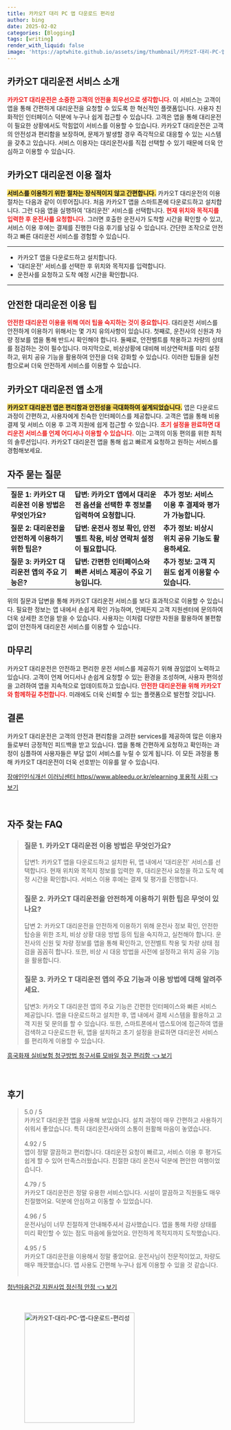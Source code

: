 ```yaml
---
title: 카카오T 대리 PC 앱 다운로드 편리성
author: bing
date: 2025-02-02
categories: [Blogging]
tags: [writing]
render_with_liquid: false
image: 'https://aptwhite.github.io/assets/img/thumbnail/카카오T-대리-PC-앱-다운로드-편리성.webp'
---
```



<h2 id='카카오T 대리운전 서비스 소개'>카카오T 대리운전 서비스 소개</h2>

<p><b><span style="color: #ee2323;">카카오T 대리운전은 소중한 고객의 안전을 최우선으로 생각합니다.</span></b> 이 서비스는 고객이 앱을 통해 간편하게 대리운전을 요청할 수 있도록 한 혁신적인 플랫폼입니다. 사용자 친화적인 인터페이스 덕분에 누구나 쉽게 접근할 수 있습니다. 고객은 앱을 통해 대리운전이 필요한 상황에서도 막힘없이 서비스를 이용할 수 있습니다. 카카오T 대리운전은 고객의 안전성과 편리함을 보장하며, 문제가 발생할 경우 즉각적으로 대응할 수 있는 시스템을 갖추고 있습니다. 서비스 이용자는 대리운전사를 직접 선택할 수 있기 때문에 더욱 안심하고 이용할 수 있습니다.</p>

<h2 id='카카오T 대리운전 이용 절차'>카카오T 대리운전 이용 절차</h2>

<p><b><span style="background-color: #ffe066;">서비스를 이용하기 위한 절차는 장식적이지 않고 간편합니다.</span></b> 카카오T 대리운전의 이용 절차는 다음과 같이 이루어집니다. 처음 카카오T 앱을 스마트폰에 다운로드하고 설치합니다. 그런 다음 앱을 실행하여 '대리운전' 서비스를 선택합니다. <b><span style="color: #ee2323;">현재 위치와 목적지를 입력한 후 운전사를 요청합니다.</span></b> 그러면 호출한 운전사가 도착할 시간을 확인할 수 있고, 서비스 이용 후에는 결제를 진행한 다음 후기를 남길 수 있습니다. 간단한 조작으로 안전하고 빠른 대리운전 서비스를 경험할 수 있습니다.</p>

<hr />

<ul>
    <li>카카오T 앱을 다운로드하고 설치합니다.</li>
    <li>'대리운전' 서비스를 선택한 후 위치와 목적지를 입력합니다.</li>
    <li>운전사를 요청하고 도착 예정 시간을 확인합니다.</li>
</ul>

<hr />

<h2 id='안전한 대리운전 이용 팁'>안전한 대리운전 이용 팁</h2>

<p><b><span style="color: #ee2323;">안전한 대리운전 이용을 위해 여러 팁을 숙지하는 것이 중요합니다.</span></b> 대리운전 서비스를 안전하게 이용하기 위해서는 몇 가지 유의사항이 있습니다. 첫째로, 운전사의 신원과 차량 정보를 앱을 통해 반드시 확인해야 합니다. 둘째로, 안전벨트를 착용하고 차량의 상태를 점검하는 것이 필수입니다. 마지막으로, 비상상황에 대비해 비상연락처를 미리 설정하고, 위치 공유 기능을 활용하여 안전을 더욱 강화할 수 있습니다. 이러한 팁들을 실천함으로써 더욱 안전하게 서비스를 이용할 수 있습니다.</p>

<h2 id='카카오T 대리운전 앱 소개'>카카오T 대리운전 앱 소개</h2>

<p><b><span style="background-color: #ffe066;">카카오T 대리운전 앱은 편리함과 안전성을 극대화하여 설계되었습니다.</span></b> 앱은 다운로드 과정이 간편하고, 사용자에게 친숙한 인터페이스를 제공합니다. 고객은 앱을 통해 비용 결제 및 서비스 이용 후 고객 지원에 쉽게 접근할 수 있습니다. <b><span style="color: #ee2323;">초기 설정을 완료하면 대리운전 서비스를 언제 어디서나 이용할 수 있습니다.</span></b> 이는 고객의 이동 편의를 위한 최적의 솔루션입니다. 카카오T 대리운전 앱을 통해 쉽고 빠르게 요청하고 원하는 서비스를 경험해보세요.</p>

<h2 id='자주 묻는 질문'>자주 묻는 질문</h2>

<table>
    <tr>
        <td><b>질문 1: 카카오T 대리운전 이용 방법은 무엇인가요?</b></td>
        <td><b>답변: 카카오T 앱에서 대리운전 옵션을 선택한 후 정보를 입력하여 요청합니다.</b></td>
        <td><b>추가 정보: 서비스 이용 후 결제와 평가가 가능합니다.</b></td>
    </tr>
    <tr>
        <td><b>질문 2: 대리운전을 안전하게 이용하기 위한 팁은?</b></td>
        <td><b>답변: 운전사 정보 확인, 안전벨트 착용, 비상 연락처 설정이 필요합니다.</b></td>
        <td><b>추가 정보: 비상시 위치 공유 기능도 활용하세요.</b></td>
    </tr>
    <tr>
        <td><b>질문 3: 카카오T 대리운전 앱의 주요 기능은?</b></td>
        <td><b>답변: 간편한 인터페이스와 빠른 서비스 제공이 주요 기능입니다.</b></td>
        <td><b>추가 정보: 고객 지원도 쉽게 이용할 수 있습니다.</b></td>
    </tr>
</table>

<p>위의 질문과 답변을 통해 카카오T 대리운전 서비스를 보다 효과적으로 이용할 수 있습니다. 필요한 정보는 앱 내에서 손쉽게 확인 가능하며, 언제든지 고객 지원센터에 문의하여 더욱 상세한 조언을 받을 수 있습니다. 사용자는 이처럼 다양한 자원을 활용하여 불편함 없이 안전하게 대리운전 서비스를 이용할 수 있습니다.</p>

<h2 id='마무리'>마무리</h2>

<p>카카오T 대리운전은 안전하고 편리한 운전 서비스를 제공하기 위해 끊임없이 노력하고 있습니다. 고객이 언제 어디서나 손쉽게 요청할 수 있는 환경을 조성하며, 사용자 편의성을 고려하여 앱을 지속적으로 업데이트하고 있습니다. <b><span style="color: #ee2323;">안전한 대리운전을 위해 카카오T와 함께하길 추천합니다.</span></b> 미래에도 더욱 신뢰할 수 있는 플랫폼으로 발전할 것입니다.</p>

<h2 id='결론'>결론</h2>

<p>카카오T 대리운전은 고객의 안전과 편리함을 고려한 services를 제공하여 많은 이용자들로부터 긍정적인 피드백을 받고 있습니다. 앱을 통해 간편하게 요청하고 확인하는 과정이 심플하여 사용자들은 부담 없이 서비스를 누릴 수 있게 됩니다. 이 모든 과정을 통해 카카오T 대리운전이 더욱 선호받는 이유를 알 수 있습니다. </p>


<p><a class="click-button" title="장애인인식개선 이러닝센터 https//www.ableedu.or.kr/elearning 포용적 사회" href="https://aptwhite.github.io/posts/%EC%9E%A5%EC%95%A0%EC%9D%B8%EC%9D%B8%EC%8B%9D%EA%B0%9C%EC%84%A0-%EC%9D%B4%EB%9F%AC%EB%8B%9D%EC%84%BC%ED%84%B0-httpswww.ableedu.or.krelearning-%ED%8F%AC%EC%9A%A9%EC%A0%81-%EC%82%AC%ED%9A%8C/" rel="dofollow">장애인인식개선 이러닝센터 https//www.ableedu.or.kr/elearning 포용적 사회 👈 보기</a></p><br>
<h2 id='자주_찾는_FAQ'>자주 찾는 FAQ</h2>
<div itemscope="" itemtype="https://schema.org/FAQPage"> 
<blockquote> 
<div itemscope="" itemprop="mainEntity" itemtype="https://schema.org/Question"> 
<h3 itemprop="name">질문 1. 카카오T 대리운전 이용 방법은 무엇인가요?</h3> 
<div itemscope="" itemprop="acceptedAnswer" itemtype="https://schema.org/Answer"> 
<span itemprop="text"> 
<p>답변1: 카카오T 앱을 다운로드하고 설치한 뒤, 앱 내에서 '대리운전' 서비스를 선택합니다. 현재 위치와 목적지 정보를 입력한 후, 대리운전사 요청을 하고 도착 예정 시간을 확인합니다. 서비스 이용 후에는 결제 및 평가를 진행합니다.</p> 
</span> 
</div> 
</div> 

<div itemscope="" itemprop="mainEntity" itemtype="https://schema.org/Question"> 
<h3 itemprop="name">질문 2. 카카오T 대리운전을 안전하게 이용하기 위한 팁은 무엇이 있나요?</h3> 
<div itemscope="" itemprop="acceptedAnswer" itemtype="https://schema.org/Answer"> 
<span itemprop="text"> 
<p>답변 2: 카카오T 대리운전을 안전하게 이용하기 위해 운전사 정보 확인, 안전한 탑승을 위한 조치, 비상 상황 대응 방법 등의 팁을 숙지하고, 실천해야 합니다. 운전사의 신원 및 차량 정보를 앱을 통해 확인하고, 안전벨트 착용 및 차량 상태 점검을 꼼꼼히 합니다. 또한, 비상 시 대응 방법을 사전에 설정하고 위치 공유 기능을 활용합니다.</p> 
</span> 
</div> 
</div> 

<div itemscope="" itemprop="mainEntity" itemtype="https://schema.org/Question"> 
<h3 itemprop="name">질문 3. 카카오 T 대리운전 앱의 주요 기능과 이용 방법에 대해 알려주세요.</h3> 
<div itemscope="" itemprop="acceptedAnswer" itemtype="https://schema.org/Answer"> 
<span itemprop="text"> 
<p>답변3: 카카오 T 대리운전 앱의 주요 기능은 간편한 인터페이스와 빠른 서비스 제공입니다. 앱을 다운로드하고 설치한 후, 앱 내에서 결제 시스템을 활용하고 고객 지원 및 문의를 할 수 있습니다. 또한, 스마트폰에서 앱스토어에 접근하여 앱을 검색하고 다운로드한 뒤, 앱을 설치하고 초기 설정을 완료하면 대리운전 서비스를 편리하게 이용할 수 있습니다.</p> 
</span> 
</div> 
</div> 
</blockquote> 
</div>
<p><a class="click-button" title="흥국화재 실비보험 청구방법 청구서류 모바일 청구 편리함" href="https://aptwhite.github.io/posts/%ED%9D%A5%EA%B5%AD%ED%99%94%EC%9E%AC-%EC%8B%A4%EB%B9%84%EB%B3%B4%ED%97%98-%EC%B2%AD%EA%B5%AC%EB%B0%A9%EB%B2%95-%EC%B2%AD%EA%B5%AC%EC%84%9C%EB%A5%98-%EB%AA%A8%EB%B0%94%EC%9D%BC-%EC%B2%AD%EA%B5%AC-%ED%8E%B8%EB%A6%AC%ED%95%A8/" rel="dofollow">흥국화재 실비보험 청구방법 청구서류 모바일 청구 편리함 👈 보기</a></p><br>
<h2 id='후기'>후기</h2>
<div itemscope itemtype="https://schema.org/Product">
  <blockquote>
  <div itemprop="review" itemscope itemtype="https://schema.org/Review">
      <div itemprop="reviewRating" itemscope itemtype="https://schema.org/Rating"> <span itemprop="ratingValue">5.0</span> / <span itemprop="bestRating">5</span> </div>
      <span itemprop="reviewBody">카카오T 대리운전 앱을 사용해 보았습니다. 설치 과정이 매우 간편하고 사용하기 쉬워서 좋았습니다. 특히 대리운전사와의 소통이 원활해 마음이 놓였습니다.</span>
  </div>
  <br>
  <div itemprop="review" itemscope itemtype="https://schema.org/Review">
      <div itemprop="reviewRating" itemscope itemtype="https://schema.org/Rating"> <span itemprop="ratingValue">4.92</span> / <span itemprop="bestRating">5</span> </div>
      <span itemprop="reviewBody">앱이 정말 깔끔하고 편리합니다. 대리운전 요청이 빠르고, 서비스 이용 후 평가도 쉽게 할 수 있어 만족스러웠습니다. 친절한 대리 운전사 덕분에 편안한 여행이었습니다.</span>
  </div>
  <br>
  <div itemprop="review" itemscope itemtype="https://schema.org/Review">
      <div itemprop="reviewRating" itemscope itemtype="https://schema.org/Rating"> <span itemprop="ratingValue">4.79</span> / <span itemprop="bestRating">5</span> </div>
      <span itemprop="reviewBody">카카오T 대리운전은 정말 유용한 서비스입니다. 시설이 깔끔하고 직원들도 매우 친절했어요. 덕분에 안심하고 이동할 수 있었습니다.</span>
  </div>
  <br>
  <div itemprop="review" itemscope itemtype="https://schema.org/Review">
      <div itemprop="reviewRating" itemscope itemtype="https://schema.org/Rating"> <span itemprop="ratingValue">4.96</span> / <span itemprop="bestRating">5</span> </div>
      <span itemprop="reviewBody">운전사님이 너무 친절하게 안내해주셔서 감사했습니다. 앱을 통해 차량 상태를 미리 확인할 수 있는 점도 마음에 들었어요. 안전하게 목적지까지 도착했습니다.</span>
  </div>
  <br>
  <div itemprop="review" itemscope itemtype="https://schema.org/Review">
      <div itemprop="reviewRating" itemscope itemtype="https://schema.org/Rating"> <span itemprop="ratingValue">4.95</span> / <span itemprop="bestRating">5</span> </div>
      <span itemprop="reviewBody">카카오T 대리운전을 이용해서 정말 좋았어요. 운전사님이 전문적이었고, 차량도 매우 깨끗했습니다. 앱 사용도 간편해 누구나 쉽게 이용할 수 있을 것 같습니다.</span>
  </div>
  <br>
  </blockquote>
</div>
<p><a class="click-button" title="청년마음건강 지원사업 정신적 안정" href="https://aptwhite.github.io/posts/%EC%B2%AD%EB%85%84%EB%A7%88%EC%9D%8C%EA%B1%B4%EA%B0%95-%EC%A7%80%EC%9B%90%EC%82%AC%EC%97%85-%EC%A0%95%EC%8B%A0%EC%A0%81-%EC%95%88%EC%A0%95/" rel="dofollow">청년마음건강 지원사업 정신적 안정 👈 보기</a></p><br>
<figure class="image"><img src="https://aptwhite.github.io/assets/img/thumbnail/카카오T-대리-PC-앱-다운로드-편리성.webp" alt="카카오T-대리-PC-앱-다운로드-편리성" width="256" height="256"></figure>